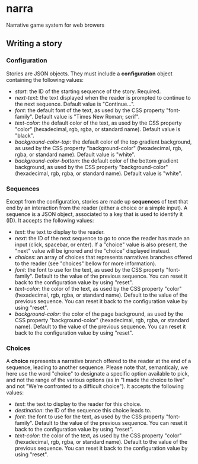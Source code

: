 # narra
 Narrative game system for web browers

 ## Writing a story

 ### Configuration
 Stories are JSON objects. They must include a **configuration** object containing the following values:
 * *start*: the ID of the starting sequence of the story. Required.
 * *next-text*: the text displayed when the reader is prompted to continue to the next sequence. Default value is "Continue...".
 * *font*: the default font of the text, as used by the CSS property "font-family". Default value is "Times New Roman; serif".
 * *text-color*: the default color of the text, as used by the CSS property "color" (hexadecimal, rgb, rgba, or standard name). Default value is "black".
 * *background-color-top*: the default color of the top gradient background, as used by the CSS property "background-color" (hexadecimal, rgb, rgba, or standard name). Default value is "white".
 * *background-color-bottom*: the default color of the bottom gradient background, as used by the CSS property "background-color" (hexadecimal, rgb, rgba, or standard name). Default value is "white".

 ### Sequences
 Except from the configuration, stories are made up **sequences** of text that end by an interaction from the reader (either a choice or a simple input). A sequence is a JSON object, associated to a key that is used to identify it (ID). It accepts the following values:
 * *text*: the text to display to the reader.
 * *next*: the ID of the next sequence to go to once the reader has made an input (click, spacebar, or enter). If a "choice" value is also present, the "next" value will be ignored and the "choice" displayed instead.
 * *choices*: an array of choices that represents narratives branches offered to the reader (see "choices" bellow for more information).
 * *font*: the font to use for the text, as used by the CSS property "font-family". Default to the value of the previous sequence. You can reset it back to the configuration value by using "reset".
 * *text-color*: the color of the text, as used by the CSS property "color" (hexadecimal, rgb, rgba, or standard name). Default to the value of the previous sequence. You can reset it back to the configuration value by using "reset".
 * *background-color*: the color of the page background, as used by the CSS property "background-color" (hexadecimal, rgb, rgba, or standard name). Default to the value of the previous sequence. You can reset it back to the configuration value by using "reset".

 ### Choices
 A **choice** represents a narrative branch offered to the reader at the end of a sequence, leading to another sequence. Please note that, semanticaly, we here use the word "choice" to designate a specific option available to pick, and not the range of the various options (as in "I made the choice to live" and not "We're confronted to a difficult choice"). It accepts the following values:
 * *text*: the text to display to the reader for this choice.
 * *destination*: the ID of the sequence this choice leads to.
 * *font*: the font to use for the text, as used by the CSS property "font-family". Default to the value of the previous sequence. You can reset it back to the configuration value by using "reset".
 * *text-color*: the color of the text, as used by the CSS property "color" (hexadecimal, rgb, rgba, or standard name). Default to the value of the previous sequence. You can reset it back to the configuration value by using "reset".